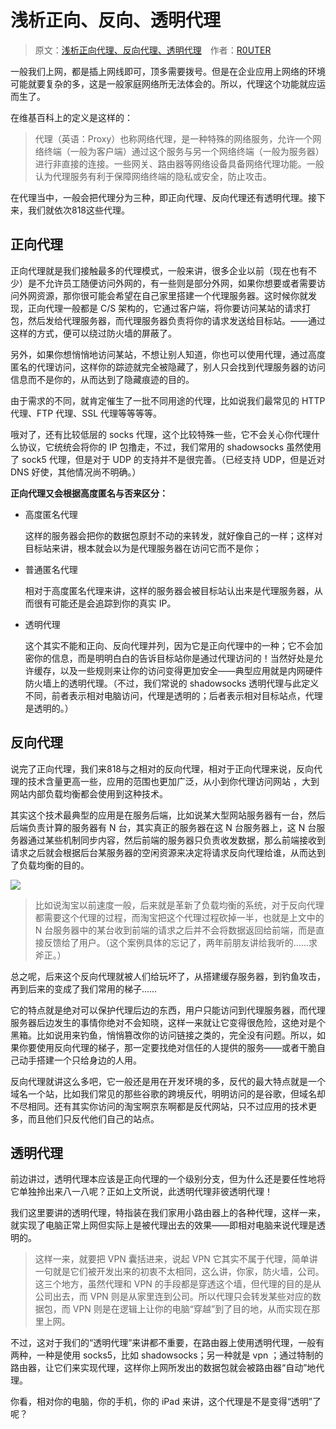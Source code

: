 # 浅析正向、反向、透明代理

> 原文：[浅析正向代理、反向代理、透明代理](https://www.logcg.com/archives/929.html)&emsp;作者：[R0UTER](https://www.logcg.com/archives/author/admin)

一般我们上网，都是插上网线即可，顶多需要拨号。但是在企业应用上网络的环境可能就要复杂的多，这是一般家庭网络所无法体会的。所以，代理这个功能就应运而生了。

在维基百科上的定义是这样的：

> 代理（英语：Proxy）也称网络代理，是一种特殊的网络服务，允许一个网络终端（一般为客户端）通过这个服务与另一个网络终端（一般为服务器）进行非直接的连接。一些网关、路由器等网络设备具备网络代理功能。一般认为代理服务有利于保障网络终端的隐私或安全，防止攻击。


在代理当中，一般会把代理分为三种，即正向代理、反向代理还有透明代理。接下来，我们就依次818这些代理。

## 正向代理

正向代理就是我们接触最多的代理模式，一般来讲，很多企业以前（现在也有不少）是不允许员工随便访问外网的，有一些则是部分外网，如果你想要或者需要访问外网资源，那你很可能会希望在自己家里搭建一个代理服务器。这时候你就发现，正向代理一般都是 C/S 架构的，它通过客户端，将你要访问某站的请求打包，然后发给代理服务器，而代理服务器负责将你的请求发送给目标站。——通过这样的方式，便可以绕过防火墙的屏蔽了。

另外，如果你想悄悄地访问某站，不想让别人知道，你也可以使用代理，通过高度匿名的代理访问，这样你的踪迹就完全被隐藏了，别人只会找到代理服务器的访问信息而不是你的，从而达到了隐藏痕迹的目的。

由于需求的不同，就肯定催生了一批不同用途的代理，比如说我们最常见的 HTTP 代理、FTP 代理、SSL 代理等等等等。

哦对了，还有比较低层的 socks 代理，这个比较特殊一些，它不会关心你代理什么协议，它统统会将你的 IP 包撸走，不过，我们常用的 shadowsocks 虽然使用了 sock5 代理，但是对于 UDP 的支持并不是很完善。（已经支持 UDP，但是近对 DNS 好使，其他情况尚不明确。）

**正向代理又会根据高度匿名与否来区分：**

* 高度匿名代理

    这样的服务器会把你的数据包原封不动的来转发，就好像自己的一样；这样对目标站来讲，根本就会以为是代理服务器在访问它而不是你；

* 普通匿名代理

    相对于高度匿名代理来讲，这样的服务器会被目标站认出来是代理服务器，从而很有可能还是会追踪到你的真实 IP。

* 透明代理

    这个其实不能和正向、反向代理并列，因为它是正向代理中的一种；它不会加密你的信息，而是明明白白的告诉目标站你是通过代理访问的！当然好处是允许缓存，以及一些规则来让你的访问变得更加安全——典型应用就是内网硬件防火墙上的透明代理。（不过，我们常说的 shadowsocks 透明代理与此定义不同，前者表示相对电脑访问，代理是透明的；后者表示相对目标站点，代理是透明的。）

## 反向代理

说完了正向代理，我们来818与之相对的反向代理，相对于正向代理来说，反向代理的技术含量更高一些，应用的范围也更加广泛，从小到你代理访问网站 ，大到网站内部负载均衡都会使用到这种技术。

其实这个技术最典型的应用是在服务后端，比如说某大型网站服务器有一台，然后后端负责计算的服务器有 N 台，其实真正的服务器在这 N 台服务器上，这 N 台服务器通过某些机制同步内容，然后前端的服务器只负责收发数据，那么前端接收到请求之后就会根据后台某服务器的空闲资源来决定将请求反向代理给谁，从而达到了负载均衡的目的。

![](.gitbook/assets/imagesppx.png)

> 比如说淘宝以前速度一般，后来就是革新了负载均衡的系统，对于反向代理都需要这个代理的过程，而淘宝把这个代理过程砍掉一半，也就是上文中的 N 台服务器中的某台收到前端的请求之后并不会将数据返回给前端，而是直接反馈给了用户。（这个案例具体的忘记了，两年前朋友讲给我听的……求斧正。）

总之呢，后来这个反向代理就被人们给玩坏了，从搭建缓存服务器，到钓鱼攻击，再到后来的变成了我们常用的梯子……

它的特点就是绝对可以保护代理后边的东西，用户只能访问到代理服务器，而代理服务器后边发生的事情你绝对不会知晓，这样一来就让它变得很危险，这绝对是个黑箱。比如说用来钓鱼，悄悄篡改你的访问链接之类的，完全没有问题。所以，如果你要使用反向代理的梯子，那一定要找绝对信任的人提供的服务——或者干脆自己动手搭建一个只给身边的人用。

反向代理就讲这么多吧，它一般还是用在开发环境的多，反代的最大特点就是一个域名一个站，比如我们常见的那些谷歌的跨境反代，明明访问的是谷歌，但域名却不尽相同。还有其实你访问的淘宝啊京东啊都是反代网站，只不过应用的技术更多，而且他们只反代他们自己的站点。

## 透明代理

前边讲过，透明代理本应该是正向代理的一个级别分支，但为什么还是要任性地将它单独拎出来八一八呢？正如上文所说，此透明代理非彼透明代理！

我们这里要讲的透明代理，特指装在我们家用小路由器上的各种代理，这样一来，就实现了电脑正常上网但实际上是被代理出去的效果——即相对电脑来说代理是透明的。

> 这样一来，就要把 VPN 囊括进来，说起 VPN 它其实不属于代理，简单讲一句就是它们被开发出来的初衷不太相同，这么讲，你家，防火墙，公司。这三个地方，虽然代理和 VPN 的手段都是穿透这个墙，但代理的目的是从公司出去，而 VPN 则是从家里连到公司。所以代理只会转发某些对应的数据包，而 VPN 则是在逻辑上让你的电脑“穿越”到了目的地，从而实现在那里上网。

不过，这对于我们的“透明代理”来讲都不重要，在路由器上使用透明代理，一般有两种，一种是使用 socks5，比如 shadowsocks；另一种就是 vpn ；通过特制的路由器，让它们来实现代理，这样你上网所发出的数据包就会被路由器“自动”地代理。

你看，相对你的电脑，你的手机，你的 iPad 来讲，这个代理是不是变得“透明”了呢？

